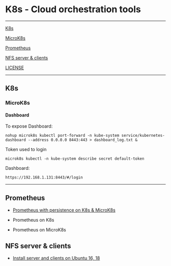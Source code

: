 # K8s - Cloud orchestration tools

-----------------------

[K8s](#k8s)

[MicroK8s](#microk8s)

[Prometheus](#prometheus)

[NFS server & clients](#nfs-server--clients)

[LICENSE](#license)

-----------------------

## K8s




### MicroK8s

#### Dashboard

To expose Dashboard:

```
nohup microk8s kubectl port-forward -n kube-system service/kubernetes-dashboard --address 0.0.0.0 8443:443 > dashboard_log.txt &
```

Token used to login

```
microk8s kubectl -n kube-system describe secret default-token
```

Dashboard:

```
https://192.168.1.131:8443/#/login  
```

--------------------

## Prometheus 

- [Prometheus with persistence on K8s & MicroK8s](https://github.com/rsucasas/k8s/tree/master/deploy/prometheus)

- Prometheus on K8s

- Prometheus on MicroK8s

## NFS server & clients

- [Install server and clients on Ubuntu 16, 18](https://github.com/rsucasas/k8s/tree/master/nfs)
